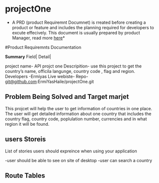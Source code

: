 # projectOne
* A PRD (product Requiremnt Documnet) is rreated before creating a product or feature and includes the planning required for developers to excute effecively. This document is usually prepared by product Manager, read more [here](http://www.atlassian.com/agile/product-manager/requirements)*

#Product Requiremnts Documentation

**Summary**
Field| Detail|

project name- API projct one
Descripition- use this project to get the country’s name, officila langunge, country code , flag and region. 
Developers -Ermiyas
Live webiste-
Repo- git@github.com:ErmiYasHaile/projectOne.git


## Problem Being Solved and Target marjet

This projcet will help the user to get information of countries in one place. The user will get detailed information about one country that includes the country flag, country code, poplulation number, currencies and in what region it will be found. 

## users Storeis 

List of stories users should expreince when using your application 

-user should be able to see on site of desktop 
-user can search a country 

## Route Tables
